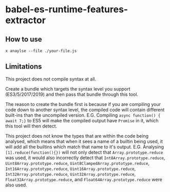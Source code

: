 # babel-es-runtime-features-extractor

## How to use

`x anaylse --file ./your-file.js`

## Limitations
This project does not compile syntax at all.

Create a bundle which targets the syntax level you support (ES3/5/2017/2019) and then pass that bundle through this tool.

The reason to create the bundle first is because if you are compiling your code down to another syntax level, the compiled code will contain different built-ins than the uncompiled version. E.G. Compiling `async function() { await 7;}` to ES5 will make the compiled output have `Promise` in it, which this tool will then detect.

This project does not know the types that are within the code being analysed, which means that when it sees a name of a builtin being used, it will add all the builtins which match that name to it's output. E.G. Analysing `[1].reduce(function(){})` will not only detect that `Array.prototype.reduce` was used, it would also incorrectly detect that `Int8Array.prototype.reduce`, `Uint8Array.prototype.reduce`, `Uint8ClampedArray.prototype.reduce`, `Int16Array.prototype.reduce`, `Uint16Array.prototype.reduce`, `Int32Array.prototype.reduce`, `Uint32Array.prototype.reduce`, `Float32Array.prototype.reduce`, and `Float64Array.prototype.reduce` were also used.
